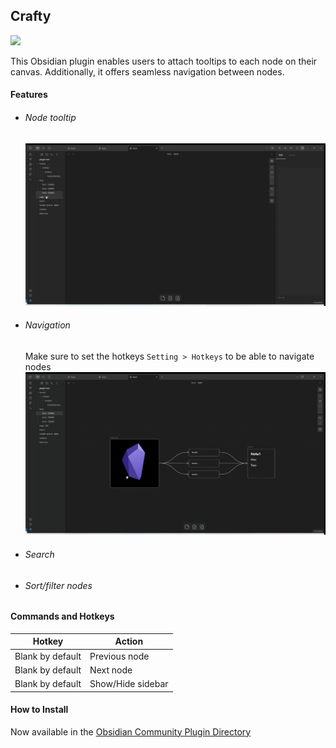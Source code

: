 ## Crafty

![](https://img.shields.io/github/downloads/liolle/Crafty/total?color=0fbb3f&logo=github&style=for-the-badge)

This Obsidian plugin enables users to attach tooltips to each node on their canvas. Additionally, it offers seamless navigation between nodes.

#### Features

-   ###### Node tooltip

    ![](/.github/media/crafty-toltip_1.1.gif)

-   ###### Navigation

    Make sure to set the hotkeys `Setting > Hotkeys` to be able to navigate nodes
    ![](/.github/media/crafty-navigation_1.1.gif)

-   ###### Search

-   ###### Sort/filter nodes

#### Commands and Hotkeys

| Hotkey           | Action            |
| ---------------- | ----------------- |
| Blank by default | Previous node     |
| Blank by default | Next node         |
| Blank by default | Show/Hide sidebar |

#### How to Install

Now available in the [Obsidian Community Plugin Directory](https://obsidian.md/plugins?search=crafty)
